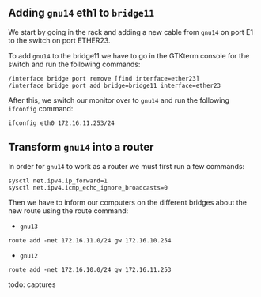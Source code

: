 ## Adding `gnu14` eth1 to `bridge11`

We start by going in the rack and adding a new cable from `gnu14` on port E1 to the switch on port ETHER23.

To add `gnu14` to the bridge11 we have to go in the GTKterm console for the switch and run the following commands:

```
/interface bridge port remove [find interface=ether23]
/interface bridge port add bridge=bridge11 interface=ether23
```

After this, we switch our monitor over to `gnu14` and run the following `ifconfig` command:

```
ifconfig eth0 172.16.11.253/24
```

## Transform `gnu14` into a router

In order for `gnu14` to work as a router we must first run a few commands:

```
sysctl net.ipv4.ip_forward=1
sysctl net.ipv4.icmp_echo_ignore_broadcasts=0
```

Then we have to inform our computers on the different bridges about the new route using the route command:

- `gnu13`
```
route add -net 172.16.11.0/24 gw 172.16.10.254
```
- `gnu12`
```
route add -net 172.16.10.0/24 gw 172.16.11.253
```

todo: captures